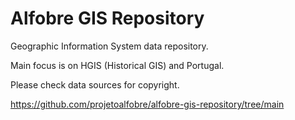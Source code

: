 # Alfobre GIS Repository
Geographic Information System data repository. 

Main focus is on HGIS (Historical GIS) and Portugal.

Please check data sources for copyright.

https://github.com/projetoalfobre/alfobre-gis-repository/tree/main
